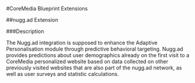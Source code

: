 #CoreMedia Blueprint Extensions

##nugg.ad Extension

###Description

The Nugg.ad integration is supposed to enhance the Adaptive Personalisation module through predictive behavioral 
targeting. Nugg.ad provides predictions about user demographics already on the first visit to a CoreMedia personalized 
website based on data collected on other previously visited websites that are also part of the nugg.ad network, as well 
as user surveys and statistic calculations.
